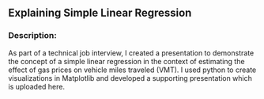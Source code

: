 ## Explaining Simple Linear Regression

### Description:
As part of a technical job interview, I created a presentation to demonstrate the concept of a simple linear regression in the context of estimating the effect of gas prices on vehicle miles traveled (VMT). I used python to create visualizations in Matplotlib and developed a supporting presentation which is uploaded here. 
